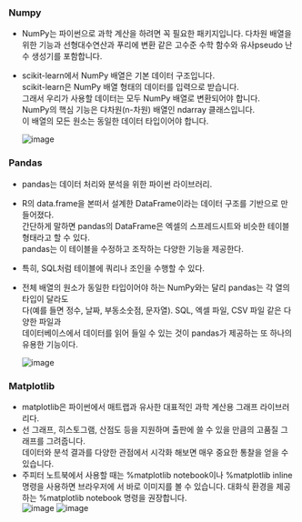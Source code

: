 ### Numpy  
  - NumPy는 파이썬으로 과학 계산을 하려면 꼭 필요한 패키지입니다. 
    다차원 배열을 위한 기능과 선형대수연산과 푸리에 변환 같은 고수준 수학 함수와 
    유사pseudo 난수 생성기를 포함합니다.   
  - scikit-learn에서 NumPy 배열은 기본 데이터 구조입니다.  
    scikit-learn은 NumPy 배열 형태의 데이터를 입력으로 받습니다.   
    그래서 우리가 사용할 데이터는 모두 NumPy 배열로 변환되어야 합니다.   
    NumPy의 핵심 기능은 다차원(n-차원) 배열인 ndarray 클래스입니다.   
    이 배열의 모든 원소는 동일한 데이터 타입이어야 합니다.  
    
    ![image](https://user-images.githubusercontent.com/67041069/91690931-b8264800-eba1-11ea-8d9d-349eac6491cd.png)  
    
### Pandas  
  - pandas는 데이터 처리와 분석을 위한 파이썬 라이브러리.    
  - R의 data.frame을 본떠서 설계한 DataFrame이라는 데이터 구조를 기반으로 만들어졌다.  
    간단하게 말하면 pandas의 DataFrame은 엑셀의 스프레드시트와 비슷한 테이블 형태라고 할 수 있다.   
    pandas는 이 테이블을 수정하고 조작하는 다양한 기능을 제공한다.  
  - 특히, SQL처럼 테이블에 쿼리나 조인을 수행할 수 있다.    
  - 전체 배열의 원소가 동일한 타입이어야 하는 NumPy와는 달리 pandas는 각 열의 타입이 달라도  
    다(예를 들면 정수, 날짜, 부동소숫점, 문자열). SQL, 엑셀 파일, CSV 파일 같은 다양한 파일과   
    데이터베이스에서 데이터를 읽어 들일 수 있는 것이 pandas가 제공하는 또 하나의 유용한 기능이다.  
    
    ![image](https://user-images.githubusercontent.com/67041069/91691088-08050f00-eba2-11ea-81a2-631d837df620.png)  
    
### Matplotlib  
  - matplotlib은 파이썬에서 매트랩과 유사한 대표적인 과학 계산용 그래프 라이브러리다.   
  - 선 그래프, 히스토그램, 산점도 등을 지원하며 출판에 쓸 수 있을 만큼의 고품질 그래프를 그려줍니다.  
    데이터와 분석 결과를 다양한 관점에서 시각화 해보면 매우 중요한 통찰을 얻을 수 있습니다.  
  - 주피터 노트북에서 사용할 때는 %matplotlib notebook이나 %matplotlib inline 명령을 사용하면 브라우저에     서 바로 이미지를 볼 수 있습니다. 대화식 환경을 제공하는 %matplotlib notebook 명령을 권장합니다.    
  ![image](https://user-images.githubusercontent.com/67041069/91786587-ea3bb680-ec42-11ea-8b79-46aef375db6c.png)
   ![image](https://user-images.githubusercontent.com/67041069/91786595-ef006a80-ec42-11ea-96db-81047b8117a0.png)    

